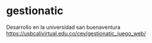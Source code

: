 # gestionatic
Desarrollo en la universidad san buenaventura https://usbcalivirtual.edu.co/cev/gestionatic_juego_web/
